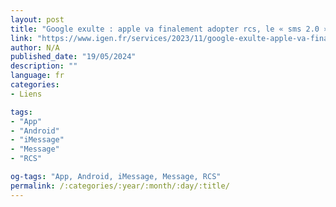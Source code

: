 ```yaml
---
layout: post
title: "Google exulte : apple va finalement adopter rcs, le « sms 2.0 », en 2024"
link: "https://www.igen.fr/services/2023/11/google-exulte-apple-va-finalement-adopter-rcs-le-sms-20-en-2024-140493"
author: N/A
published_date: "19/05/2024"
description: ""
language: fr
categories:
- Liens

tags:
- "App"
- "Android"
- "iMessage"
- "Message"
- "RCS"

og-tags: "App, Android, iMessage, Message, RCS"
permalink: /:categories/:year/:month/:day/:title/
---
```

